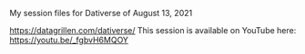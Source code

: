 My session files for Dativerse of August 13, 2021

https://datagrillen.com/dativerse/
This session is available on YouTube here: https://youtu.be/_fgbvH6MQOY
